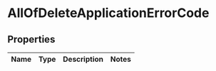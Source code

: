 # AllOfDeleteApplicationErrorCode

## Properties
Name | Type | Description | Notes
------------ | ------------- | ------------- | -------------
